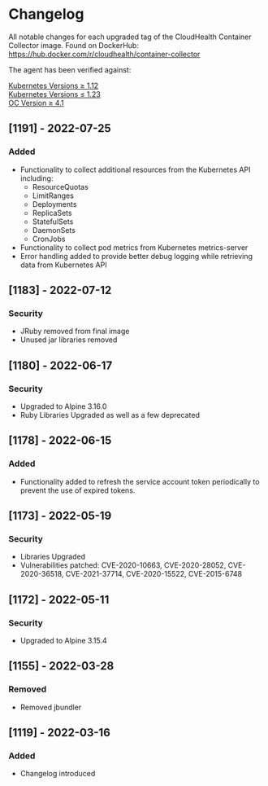 # Changelog

All notable changes for each upgraded tag of the CloudHealth Container Collector image.  Found on DockerHub: https://hub.docker.com/r/cloudhealth/container-collector

The agent has been verified against:

[Kubernetes Versions ≥ 1.12](https://kubernetes.io/releases/)</br>
[Kubernetes Versions ≤ 1.23](https://kubernetes.io/releases/)</br>
[OC Version ≥ 4.1](https://docs.openshift.com/container-platform)

## [1191] - 2022-07-25
### Added
* Functionality to collect additional resources from the Kubernetes API including:
    * ResourceQuotas
    * LimitRanges
    * Deployments
    * ReplicaSets
    * StatefulSets
    * DaemonSets
    * CronJobs
* Functionality to collect pod metrics from Kubernetes metrics-server
* Error handling added to provide better debug logging while retrieving data from Kubernetes API

## [1183] - 2022-07-12
### Security
* JRuby removed from final image
* Unused jar libraries removed

## [1180] - 2022-06-17
### Security
* Upgraded to Alpine 3.16.0
* Ruby Libraries Upgraded as well as a few deprecated

## [1178] - 2022-06-15
### Added
* Functionality added to refresh the service account token periodically to prevent the use of expired tokens. 

## [1173] - 2022-05-19
### Security
* Libraries Upgraded
* Vulnerabilities patched: CVE-2020-10663, CVE-2020-28052, CVE-2020-36518, CVE-2021-37714, CVE-2020-15522, CVE-2015-6748

## [1172] - 2022-05-11
### Security
* Upgraded to Alpine 3.15.4

## [1155] - 2022-03-28
### Removed
* Removed jbundler

## [1119] - 2022-03-16
### Added
* Changelog introduced


